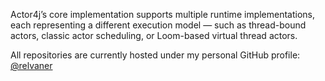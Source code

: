 Actor4j’s core implementation supports multiple runtime implementations, each representing a different execution model — such as thread-bound actors, classic actor scheduling, or Loom-based virtual thread actors.

All repositories are currently hosted under my personal GitHub profile: [@relvaner](https://github.com/relvaner)
